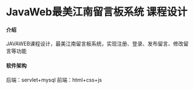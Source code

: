 # JavaWeb最美江南留言板系统 课程设计

#### 介绍
JAVAWEB课程设计，最美江南留言板系统，实现注册、登录、发布留言、修改留言等功能

#### 软件架构
后端：servlet+mysql
前端：html+css+js